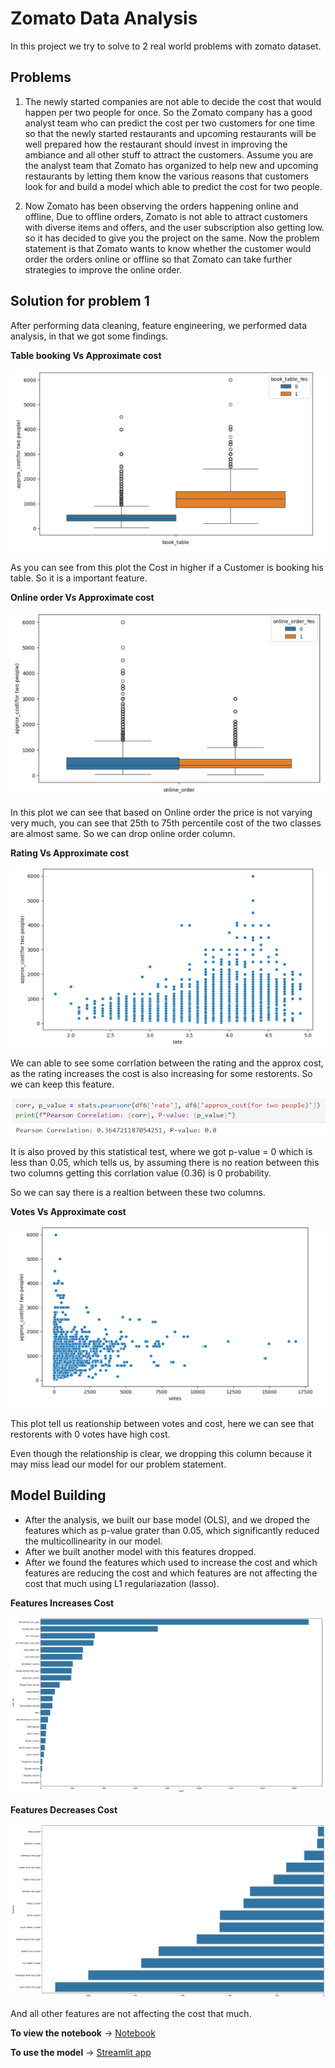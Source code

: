 
# Zomato Data Analysis

In this project we try to solve to 2 real world problems with zomato dataset.

## Problems

1. The newly started companies are not able to decide the cost that would happen per two people for once. So the Zomato company has a good analyst team who can predict the cost per two customers for one time so that the newly started restaurants and upcoming 
restaurants will be well prepared how the restaurant should invest in improving the ambiance and all other stuff to attract the customers. Assume you are the analyst team that Zomato has organized to help new and upcoming restaurants by letting them know the various reasons that customers look for and build a model which able to predict the cost for two people. 

2. Now Zomato has been observing the orders happening online and 
offline, Due to offline orders, Zomato is not able to attract customers with diverse items and 
offers, and the user subscription also getting low. so it has decided to give you the project 
on the same. Now the problem statement is that Zomato wants to know whether the 
customer would order the orders online or offline so that Zomato can take further 
strategies to improve the online order. 

## Solution for problem 1

After performing data cleaning, feature engineering, we performed data analysis, in that we got some findings.





**Table booking Vs Approximate cost**

![App Screenshot](zomato_data_analysis_screenshots/book_table_vs_aprx_cost.png)

As you can see from this plot the Cost in higher if a Customer is booking his table. So it is a important feature.

**Online order Vs Approximate cost**

![App Screenshot](zomato_data_analysis_screenshots/online_order_vs_aprox_cost.png)

In this plot we can see that based on Online order the price is not varying very much, you can see that 25th to 75th percentile cost of the two classes are almost same. So we can drop online order column.

**Rating Vs Approximate cost**

![App Screenshot](zomato_data_analysis_screenshots/rate_vs_aprox_cost.png)

We can able to see some corrlation between the rating and the approx cost, as the rating increases the cost is also increasing for some restorents. So we can keep this feature.

![App Screenshot](zomato_data_analysis_screenshots/rate_vs_aprox_cost_stat_test.png)

It is also proved by this statistical test, where we got p-value = 0 which is less than 0.05, which tells us, by assuming there is no reation between this two columns getting this corrlation value (0.36) is 0 probability.

So we can say there is a realtion between these two columns.

**Votes Vs Approximate cost**

![App Screenshot](zomato_data_analysis_screenshots/votes_vs_arox_cost.png)

This plot tell us reationship between votes and cost, here we can see that restorents with 0 votes have high cost.

Even though the relationship is clear, we dropping this column because it may miss lead our model for our problem statement.



## Model Building 

- After the analysis, we built our base model (OLS), and we droped the features which as p-value grater than 0.05, which significantly reduced the multicollinearity in our model.
- After we built another model with this features dropped.
- After we found the features which used to increase the cost and which features are reducing the cost and which features are not affecting the cost that much using L1 regulariazation (lasso).

**Features Increases Cost**

![App Screenshot](zomato_data_analysis_screenshots/features_increases_cost.png)

**Features Decreases Cost**

![App Screenshot](zomato_data_analysis_screenshots/features_decreases_cost.png)

And all other features are not affecting the cost that much.


**To view the notebook** -> [Notebook](notebooks/zomato_data_analysis.ipynb)

**To use the model** -> [Streamlit app](https://zomatodataanalysis-by-giridaran.streamlit.app/)





